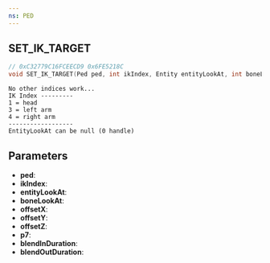 ```yaml
---
ns: PED
---
```

## SET_IK_TARGET

```c
// 0xC32779C16FCEECD9 0x6FE5218C
void SET_IK_TARGET(Ped ped, int ikIndex, Entity entityLookAt, int boneLookAt, float offsetX, float offsetY, float offsetZ, Any p7, int blendInDuration, int blendOutDuration);
```

```
No other indices work...  
IK Index ---------  
1 = head  
3 = left arm  
4 = right arm  
------------------  
EntityLookAt can be null (0 handle)  
```

## Parameters
* **ped**: 
* **ikIndex**: 
* **entityLookAt**: 
* **boneLookAt**: 
* **offsetX**: 
* **offsetY**: 
* **offsetZ**: 
* **p7**: 
* **blendInDuration**: 
* **blendOutDuration**: 

